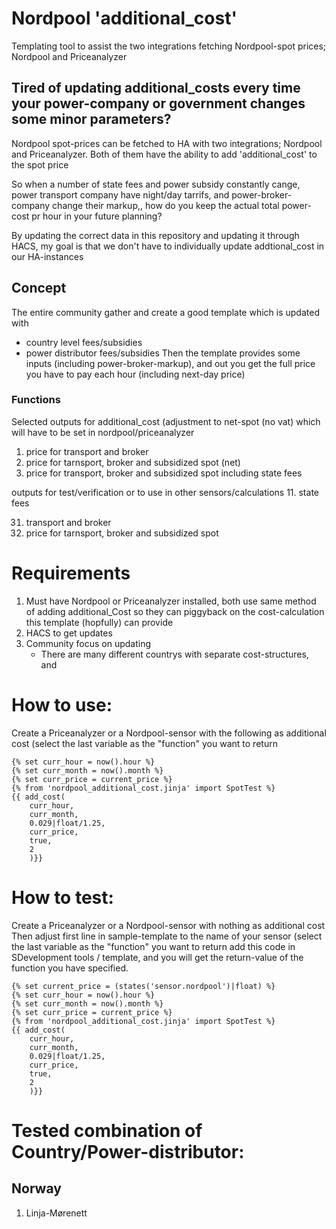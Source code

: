 # Nordpool 'additional_cost'
Templating tool to assist the two integrations fetching Nordpool-spot prices; Nordpool and Priceanalyzer

## Tired of updating additional_costs every time your power-company or government changes some minor parameters?

Nordpool spot-prices can be fetched to HA with two integrations; Nordpool and Priceanalyzer.
Both of them have the ability to add 'additional_cost' to the spot price

So when a number of state fees and power subsidy constantly cange, power transport company have night/day tarrifs, and power-broker-company change their markup,, how do you keep the actual total power-cost pr hour in your future planning?


By updating the correct data in this repository and updating it through HACS, my goal is that we don't have to individually update addtional_cost in our HA-instances


## Concept
The entire community gather and create a good template which is updated with 
- country level fees/subsidies
- power distributor fees/subsidies
Then the template provides some inputs (including power-broker-markup), and out you get the full price you have to pay each hour (including next-day price)

### Functions
Selected outputs for additional_cost (adjustment to net-spot (no vat) which will have to be set in nordpool/priceanalyzer
1. price for transport and broker
2. price for tarnsport, broker and subsidized spot (net)
3. price for transport, broker and subsidized spot including state fees

outputs for test/verification or to use in other sensors/calculations
11. state fees

31. transport and broker
32. price for tarnsport, broker and subsidized spot


# Requirements
1. Must have Nordpool or Priceanalyzer installed, both use same method of adding additional_Cost so they can piggyback on the cost-calculation this template (hopfully) can provide
2. HACS to get updates
3. Community focus on updating
   - There are many different countrys with separate cost-structures, and
  
# How to use:

Create a Priceanalyzer or a Nordpool-sensor with the following as additional cost
(select the last variable as the "function" you want to return
```
{% set curr_hour = now().hour %}
{% set curr_month = now().month %}
{% set curr_price = current_price %}
{% from 'nordpool_additional_cost.jinja' import SpotTest %} 
{{ add_cost(
    curr_hour,
    curr_month,
    0.029|float/1.25,
    curr_price,
    true,
    2
    )}}
```


# How to test:

Create a Priceanalyzer or a Nordpool-sensor with nothing as additional cost
Then adjust first line in sample-template to the name of your sensor
(select the last variable as the "function" you want to return
add this code in SDevelopment tools / template, and you will get the return-value of the function you have specified.
```
{% set current_price = (states('sensor.nordpool')|float) %}
{% set curr_hour = now().hour %}
{% set curr_month = now().month %}
{% set curr_price = current_price %}
{% from 'nordpool_additional_cost.jinja' import SpotTest %} 
{{ add_cost(
    curr_hour,
    curr_month,
    0.029|float/1.25,
    curr_price,
    true,
    2
    )}}
```



  # Tested combination of Country/Power-distributor:
  
  ## Norway
  1. Linja-Mørenett
